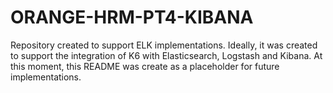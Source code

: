 # ORANGE-HRM-PT4-KIBANA
Repository created to support ELK implementations. Ideally, it was created to support the integration of K6 with Elasticsearch, Logstash and Kibana. At this moment, this README was create as a placeholder for future implementations. 
